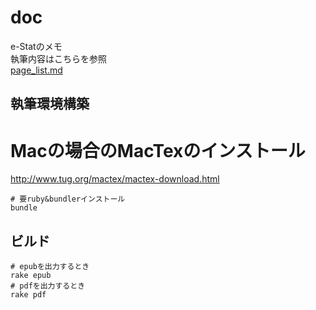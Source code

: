 # doc

e-Statのメモ  
執筆内容はこちらを参照  
[page_list.md](page_list.md)  

## 執筆環境構築

# Macの場合のMacTexのインストール
http://www.tug.org/mactex/mactex-download.html

```
# 要ruby&bundlerインストール
bundle
```

## ビルド

```
# epubを出力するとき
rake epub
# pdfを出力するとき
rake pdf
```
